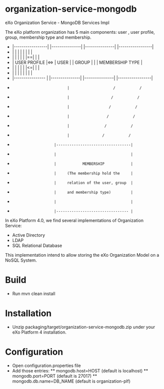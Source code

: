 organization-service-mongodb
============================

eXo Organization Service - MongoDB Services Impl

The eXo platform organization has 5 main components: user , user profile, group, membership type and membership.

 * |-----------------|    |---------------|  |---------------|    |-----------------|
 * |                 |    |               |  |               |    |                 |
 * |                 |    |               |  |               |==| |                 | 
 * |  USER PROFILE   |<=> |     USER      |  |     GROUP     |  | | MEMBERSHIP TYPE |
 * |                 |    |               |  |               |<=| |                 |
 * |                 |    |               |  |               |    |                 |
 * |---------------- |    |---------------|  |---------------|    |-----------------|
 *                              |                    /           /
 *                              |                   /           /
 *                              |                  /           /
 *                              |                 /           /
 *                              |                /           /
 *                              |               /           /
 *                        |----------------------------------|
 *                        |                                  |
 *                        |            MEMBERSHIP            |
 *                        |     (The membership hold the     |
 *                        |     relation of the user, group  |
 *                        |     and membership type)         |
 *                        |                                  |
 *                        |--------------------------------- |

In eXo Platform 4.0, we find several implementations of Organization Service:
* Active Directory
* LDAP
* SQL Relational Database

This implementation intend to allow storing the eXo Organization Model on a NoSQL System.

Build
=====

* Run mvn clean install

Installation
============

* Unzip packaging/target/organization-service-mongodb.zip under your eXo Platform 4 installation.

Configuration
=============

* Open configuration.properties file
* Add those entries:
** mongodb.host=HOST (default is localhost)
** mongodb.port=PORT (default is 27017)
** mongodb.db.name=DB_NAME (default is organization-plf)
